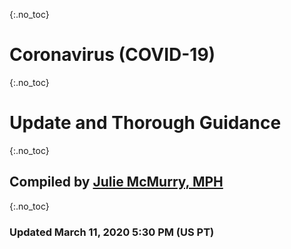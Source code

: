 {:.no_toc}
# Coronavirus (COVID-19)

{:.no_toc}
# Update and Thorough Guidance

{:.no_toc}
## Compiled by [Julie McMurry, MPH](https://twitter.com/figgyjam)

{:.no_toc}
### Updated March 11, 2020 5:30 PM (US PT)
